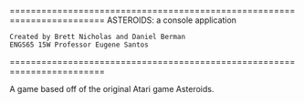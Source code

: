 ========================================================================
	ASTEROIDS: a console application

	Created by Brett Nicholas and Daniel Berman 
	ENGS65 15W Professor Eugene Santos
========================================================================

A game based off of the original Atari game Asteroids. 


